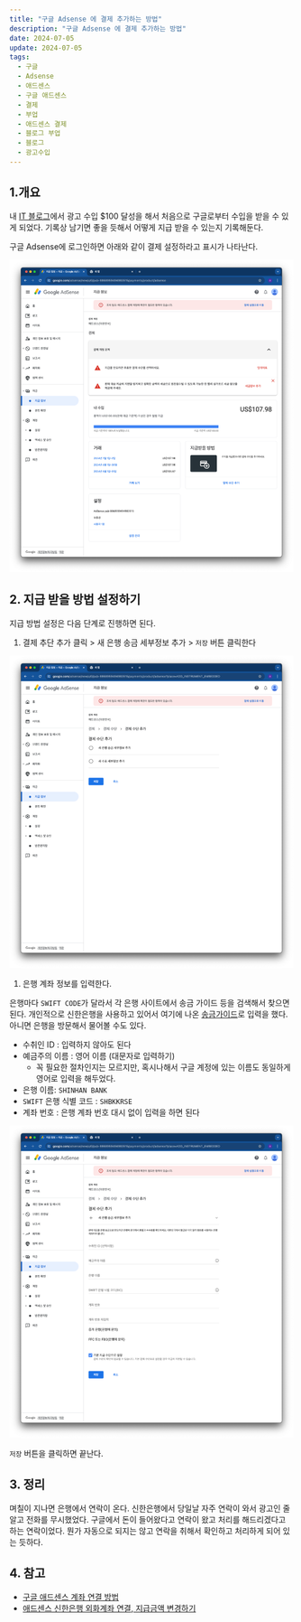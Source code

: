 ```yaml
---
title: "구글 Adsense 에 결제 추가하는 방법"
description: "구글 Adsense 에 결제 추가하는 방법"
date: 2024-07-05
update: 2024-07-05
tags:
  - 구글
  - Adsense
  - 애드센스
  - 구글 애드센스
  - 결제
  - 부업
  - 애드센스 결제
  - 블로그 부업
  - 블로그
  - 광고수입
---
```


## 1.개요

내 [IT 블로그](https://blog.advenoh.pe.kr/)에서 광고 수입 $100 달성을 해서 처음으로 구글로부터 수입을 받을 수 있게 되었다. 기록상 남기면 좋을 듯해서 어떻게 지급 받을 수 있는지 기록해둔다.

구글 Adsense에 로그인하면 아래와 같이 결제 설정하라고 표시가 나타난다.

![image-20240705204223014](image-20240705204223014.png)

## 2. 지급 받을 방법 설정하기

지급 방법 설정은 다음 단계로 진행하면 된다.

1. 결제 추단 추가 클릭 > 새 은행 송금 세부정보 추가 > `저장` 버튼 클릭한다

![image-20240705204232250](image-20240705204232250.png)

1. 은행 계좌 정보를 입력한다.

은행마다 `SWIFT CODE`가 달라서 각 은행 사이트에서 송금 가이드 등을 검색해서 찾으면 된다. 개인적으로 신한은행을 사용하고 있어서 여기에 나온 [송금가이드](https://bank.shinhan.com/index.jsp#020503010200)로 입력을 했다. 아니면 은행을 방문해서 물어볼 수도 있다.

- 수취인 ID : 입력하지 않아도 된다
- 예금주의 이름 : 영어 이름 (대문자로 입력하기)
  - 꼭 필요한 절차인지는 모르지만, 혹시나해서 구글 계정에 있는 이름도 동일하게 영어로 입력을 해두었다.
- 은행 이름: `SHINHAN BANK`
- `SWIFT` 은행 식별 코드 : `SHBKKRSE`
- 계좌 번호 : 은행 계좌 번호 대시 없이 입력을 하면 된다

![image-20240705204240536](image-20240705204240536.png)

`저장` 버튼을 클릭하면 끝난다.

## 3. 정리

며칠이 지나면 은행에서 연락이 온다. 신한은행에서 당일날 자주 연락이 와서 광고인 줄 알고 전화를 무시했었다. 구글에서 돈이 들어왔다고 연락이 왔고 처리를 해드리겠다고 하는 연락이었다. 뭔가 자동으로 되지는 않고 연락을 취해서 확인하고 처리하게 되어 있는 듯하다.

## 4. 참고

- [구글 애드센스 계좌 연결 방법](https://winters-story.tistory.com/entry/%EA%B5%AC%EA%B8%80%EC%95%A0%EB%93%9C%EC%84%BC%EC%8A%A4-%EA%B3%84%EC%A2%8C%EC%97%B0%EA%B2%B0%EB%B0%A9%EB%B2%95#google_vignette)
- [애드센스 신한은행 외화계좌 연결, 지급금액 변경하기](https://juicy-story.com/entry/애드센스-신한은행-외화계좌-연결-지급금액-변경하기#google_vignette)
